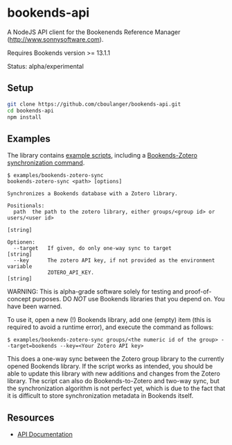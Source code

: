 # bookends-api

A NodeJS API client for the Bookenends Reference Manager (http://www.sonnysoftware.com).

Requires Bookends version >= 13.1.1

Status: alpha/experimental

## Setup
```bash
git clone https://github.com/cboulanger/bookends-api.git
cd bookends-api
npm install
```

## Examples
The library contains [example scripts](/examples), including a [Bookends-Zotero synchronization command](/examples/bookends-zotero-sync).

```
$ examples/bookends-zotero-sync
bookends-zotero-sync <path> [options]

Synchronizes a Bookends database with a Zotero library.

Positionals:
  path  the path to the zotero library, either groups/<group id> or users/<user id>
                                                                        [string]

Optionen:
  --target   If given, do only one-way sync to target                   [string]
  --key      The zotero API key, if not provided as the environment variable
             ZOTERO_API_KEY.                                            [string]

```

WARNING: This is alpha-grade software solely for testing and proof-of-concept purposes. DO *NOT* use Bookends libraries that you depend on. You have been warned. 

To use it, open a new (!) Bookends library, add one (empty) item (this is required to avoid a runtime error), and execute the command as follows:

```
$ examples/bookends-zotero-sync groups/<the numeric id of the group> --target=bookends --key=<Your Zotero API key>
```

This does a one-way sync between the Zotero group library to the currently opened Bookends library. If the script works as intended, you should be able to update this library with new additions and changes from the Zotero library. The script can also do Bookends-to-Zotero and two-way sync, but the synchronization algorithm is not perfect yet, which is due to the fact that it is difficult to store synchronization metadata in Bookends itself. 


## Resources
- [API Documentation](https://cboulanger.github.io/bookends-api/module-bookends-api.html) 
